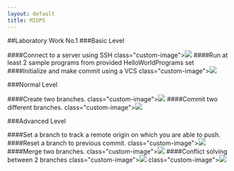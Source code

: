 ```yaml
---
layout: default
title: MIDPS
---
```


##Laboratory Work No.1
###Basic Level

####Connect to a server using SSH
class="custom-image"><img src="https://41.media.tumblr.com/899664a9733a7cee10d252a68e3f60df/tumblr_o33y88mR9p1uix9buo2_1280.png" /></div> 
####Run at least 2 sample programs from provided HelloWorldPrograms set</li>
####Initialize and make commit using a VCS</li>
class="custom-image"><img src="https://40.media.tumblr.com/207354596a231fda81cfd623a0f516c1/tumblr_o33y88mR9p1uix9buo3_1280.png" /></div> 


###Normal Level

####Create two branches.
class="custom-image"><img src="https://41.media.tumblr.com/40f530b3c95bb71186b0949fae9578cf/tumblr_o33y88mR9p1uix9buo6_1280.png" /></div> 
####Commit two different branches.
class="custom-image"><img src="https://36.media.tumblr.com/a8e3238c1d7c57642d12d2c411775f3f/tumblr_o33y88mR9p1uix9buo7_1280.png" /></div> 


###Advanced Level 

####Set a branch to track a remote origin on which you are able to push.</li>
####Reset a branch to previous commit.</li>
class="custom-image"><img src="https://36.media.tumblr.com/b19f5e41999dac9dcb9190ed97b737ea/tumblr_o33y91nxIY1uix9buo7_1280.png" /></div> 
####Merge two branches.
class="custom-image"><img src="https://41.media.tumblr.com/ed8fc40e7e55c6c3b4c4fbee217faaa2/tumblr_o33y88mR9p1uix9buo10_1280.png" /></div> 
####Conflict solving between 2 branches
class="custom-image"><img src="https://41.media.tumblr.com/96c080c310d068bc1d88007c80f3bbcf/tumblr_o33y91nxIY1uix9buo2_1280.png" /></div> 
class="custom-image"><img src="https://40.media.tumblr.com/ee102ff2660320313924fcfc925dcfcc/tumblr_o33y91nxIY1uix9buo5_1280.png" /></div> 

